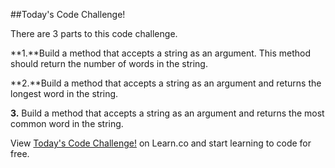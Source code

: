 ##Today's Code Challenge!

There are 3 parts to this code challenge. 

**1.**Build a method that accepts a string as an argument. This method should return the number of words in the string.

**2.**Build a method that accepts a string as an argument and returns the longest word in the string.

**3.** Build a method that accepts a string as an argument and returns the most common word in the string.

<p data-visibility='hidden'>View <a href='https://learn.co/lessons/hs-intro-ruby-code-challenge-8' title='Today's Code Challenge!'>Today's Code Challenge!</a> on Learn.co and start learning to code for free.</p>
